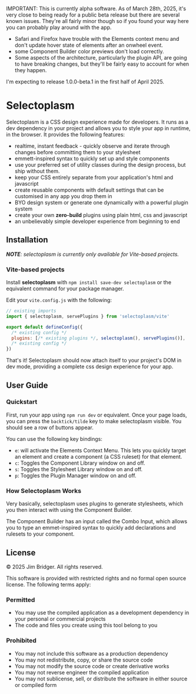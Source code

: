 IMPORTANT: This is currently alpha software. As of March 28th, 2025, it's very close to being ready for a public beta release but there are several known issues. They're all fairly minor though so if you found your way here you can probably play around with the app.

- Safari and Firefox have trouble with the Elements context menu and don't update hover state of elements after an onwheel event.
- some Component Builder color previews don't load correctly.
- Some aspects of the architecture, particularly the plugin API, are going to have breaking changes, but they'll be fairly easy to account for when they happen.

I'm expecting to release 1.0.0-beta.1 in the first half of April 2025.

# Selectoplasm

Selectoplasm is a CSS design experience made for developers. It runs as a dev dependency in your project and allows you to style your app in runtime, in the browser. It provides the following features:

- realtime, instant feedback - quickly observe and iterate through changes before committing them to your stylesheet
- emmett-inspired syntax to quickly set up and style components
- use your preferred set of utility classes during the design process, but ship without them.
- keep your CSS entirely separate from your application's html and javascript
- create reusable components with default settings that can be customised in any app you drop them in
- BYO design system or generate one dynamically with a powerful plugin system
- create your own **zero-build** plugins using plain html, css and javascript
- an unbelievably simple developer experience from beginning to end

## Installation

***NOTE**: selectoplasm is currently only available for Vite-based projects.*

### Vite-based projects

Install **selectoplasm** with `npm install save-dev selectoplasm` or the equivalent command for your package manager.

Edit your `vite.config.js` with the following:

```js
// existing imports
import { selectoplasm, servePlugins } from 'selectoplasm/vite'

export default defineConfig({
  /* existing config */
  plugins: [/* existing plugins */, selectoplasm(), servePlugins()],
  /* existing config */
})
```

That's it! Selectoplasm should now attach itself to your project's DOM in dev mode, providing a complete css design experience for your app.

## User Guide

### Quickstart

First, run your app using `npm run dev` or equivalent. Once your page loads, you can press the `backtick/tilde` key to make selectoplasm visible. You should see a row of buttons appear.

You can use the following key bindings:

- `e`: will activate the Elements Context Menu. This lets you quickly target an element and create a component (a CSS ruleset) for that element.
- `c`: Toggles the Component Library window on and off.
- `s`: Toggles the Stylesheet Library window on and off.
- `p`: Toggles the Plugin Manager window on and off.

### How Selectoplasm Works

Very basically, selectoplasm uses plugins to generate stylesheets, which you then interact with using the Component Builder.

The Component Builder has an input called the Combo Input, which allows you to type an emmet-inspired syntax to quickly add declarations and rulesets to your component.

## License

© 2025 Jim Bridger. All rights reserved.

This software is provided with restricted rights and no formal open source license. The following terms apply:

### Permitted
- You may use the compiled application as a development dependency in your personal or commercial projects
- The code and files you create using this tool belong to you

### Prohibited
- You may not include this software as a production dependency
- You may not redistribute, copy, or share the source code
- You may not modify the source code or create derivative works
- You may not reverse engineer the compiled application
- You may not sublicense, sell, or distribute the software in either source or compiled form
